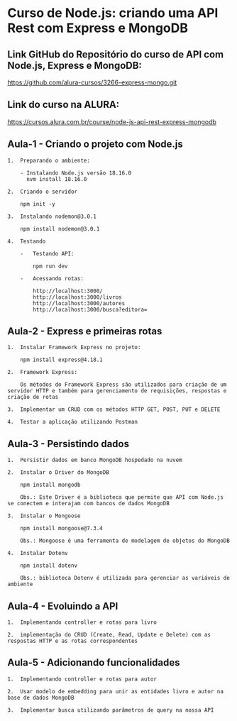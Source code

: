 # Curso de Node.js: criando uma API Rest com Express e MongoDB

## Link GitHub do Repositório do curso de API com Node.js, Express e MongoDB:
https://github.com/alura-cursos/3266-express-mongo.git

## Link do curso na ALURA:
https://cursos.alura.com.br/course/node-js-api-rest-express-mongodb


## Aula-1 - Criando o projeto com Node.js
 
    1.  Preparando o ambiente:

        - Instalando Node.js versão 18.16.0
          nvm install 18.16.0

    2.  Criando o servidor

        npm init -y

    3.  Instalando nodemon@3.0.1

        npm install nodemon@3.0.1

    4.  Testando
        
        -   Testando API:

            npm run dev

        -   Acessando rotas:

            http://localhost:3000/
            http://localhost:3000/livros
            http://localhost:3000/autores
            http://localhost:3000/busca?editora=


## Aula-2 - Express e primeiras rotas

    1.  Instalar Framework Express no projeto:

	    npm install express@4.18.1

    2.  Framework Express:

	    Os métodos do Framework Express são utilizados para criação de um servidor HTTP e também para gerenciamento de requisições, respostas e criação de rotas

    3.  Implementar um CRUD com os métodos HTTP GET, POST, PUT e DELETE

	4.  Testar a aplicação utilizando Postman


## Aula-3 - Persistindo dados

    1.  Persistir dados em banco MongoDB hospedado na nuvem

    2.  Instalar o Driver do MongoDB

	    npm install mongodb

	    Obs.: Este Driver é a biblioteca que permite que API com Node.js se conectem e interajam com bancos de dados MongoDB

    3.  Instalar o Mongoose

	    npm install mongoose@7.3.4

	    Obs.: Mongoose é uma ferramenta de modelagem de objetos do MongoDB

    4.  Instalar Dotenv

        npm install dotenv

	    Obs.: biblioteca Dotenv é utilizada para gerenciar as variáveis de ambiente


## Aula-4 - Evoluindo a API

	1.	Implementando controller e rotas para livro

	2.	implementação do CRUD (Create, Read, Update e Delete) com as respostas HTTP e as rotas correspondentes


## Aula-5 - Adicionando funcionalidades

    1.  Implementando controller e rotas para autor

    2.  Usar modelo de embedding para unir as entidades livro e autor na base de dados MongoDB

    3.  Implementar busca utilizando parâmetros de query na nossa API
